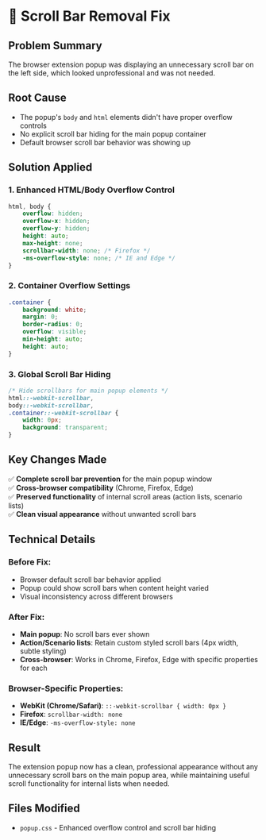 # 🔧 Scroll Bar Removal Fix

## Problem Summary
The browser extension popup was displaying an unnecessary scroll bar on the left side, which looked unprofessional and was not needed.

## Root Cause
- The popup's `body` and `html` elements didn't have proper overflow controls
- No explicit scroll bar hiding for the main popup container
- Default browser scroll bar behavior was showing up

## Solution Applied

### 1. **Enhanced HTML/Body Overflow Control**
```css
html, body {
    overflow: hidden;
    overflow-x: hidden;
    overflow-y: hidden;
    height: auto;
    max-height: none;
    scrollbar-width: none; /* Firefox */
    -ms-overflow-style: none; /* IE and Edge */
}
```

### 2. **Container Overflow Settings**
```css
.container {
    background: white;
    margin: 0;
    border-radius: 0;
    overflow: visible;
    min-height: auto;
    height: auto;
}
```

### 3. **Global Scroll Bar Hiding**
```css
/* Hide scrollbars for main popup elements */
html::-webkit-scrollbar,
body::-webkit-scrollbar,
.container::-webkit-scrollbar {
    width: 0px;
    background: transparent;
}
```

## Key Changes Made

✅ **Complete scroll bar prevention** for the main popup window  
✅ **Cross-browser compatibility** (Chrome, Firefox, Edge)  
✅ **Preserved functionality** of internal scroll areas (action lists, scenario lists)  
✅ **Clean visual appearance** without unwanted scroll bars  

## Technical Details

### Before Fix:
- Browser default scroll bar behavior applied
- Popup could show scroll bars when content height varied
- Visual inconsistency across different browsers

### After Fix:
- **Main popup**: No scroll bars ever shown
- **Action/Scenario lists**: Retain custom styled scroll bars (4px width, subtle styling)
- **Cross-browser**: Works in Chrome, Firefox, Edge with specific properties for each

### Browser-Specific Properties:
- **WebKit (Chrome/Safari)**: `::-webkit-scrollbar { width: 0px }`
- **Firefox**: `scrollbar-width: none`
- **IE/Edge**: `-ms-overflow-style: none`

## Result
The extension popup now has a clean, professional appearance without any unnecessary scroll bars on the main popup area, while maintaining useful scroll functionality for internal lists when needed.

## Files Modified
- `popup.css` - Enhanced overflow control and scroll bar hiding
